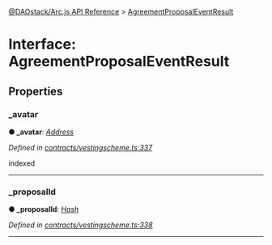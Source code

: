 [@DAOstack/Arc.js API Reference](../README.md) > [AgreementProposalEventResult](../interfaces/agreementproposaleventresult.md)



# Interface: AgreementProposalEventResult


## Properties
<a id="_avatar"></a>

###  _avatar

**●  _avatar**:  *[Address](../#address)* 

*Defined in [contracts/vestingscheme.ts:337](https://github.com/daostack/arc.js/blob/6909d59/lib/contracts/vestingscheme.ts#L337)*



indexed




___

<a id="_proposalid"></a>

###  _proposalId

**●  _proposalId**:  *[Hash](../#hash)* 

*Defined in [contracts/vestingscheme.ts:338](https://github.com/daostack/arc.js/blob/6909d59/lib/contracts/vestingscheme.ts#L338)*





___


